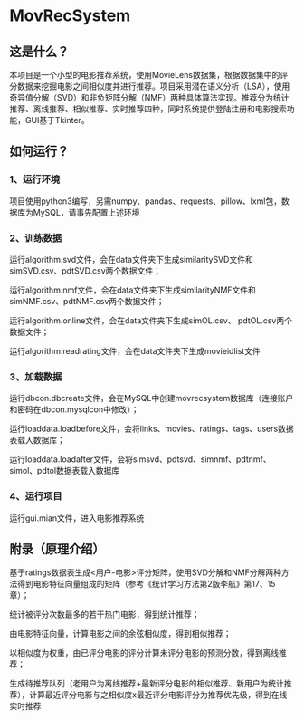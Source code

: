 # MovRecSystem

## 这是什么？

本项目是一个小型的电影推荐系统，使用MovieLens数据集，根据数据集中的评分数据来挖掘电影之间相似度并进行推荐。项目采用潜在语义分析（LSA），使用奇异值分解（SVD）和非负矩阵分解（NMF）两种具体算法实现。推荐分为统计推荐、离线推荐、相似推荐、实时推荐四种，同时系统提供登陆注册和电影搜索功能，GUI基于Tkinter。

## 如何运行？

### 1、运行环境

项目使用python3编写，另需numpy、pandas、requests、pillow、lxml包，数据库为MySQL，请事先配置上述环境

### 2、训练数据

运行algorithm.svd文件，会在data文件夹下生成similaritySVD文件和simSVD.csv、pdtSVD.csv两个数据文件；

运行algorithm.nmf文件，会在data文件夹下生成similarityNMF文件和
simNMF.csv、pdtNMF.csv两个数据文件；

运行algorithm.online文件，会在data文件夹下生成simOL.csv、
pdtOL.csv两个数据文件；

运行algorithm.readrating文件，会在data文件夹下生成movieidlist文件

### 3、加载数据

运行dbcon.dbcreate文件，会在MySQL中创建movrecsystem数据库（连接账户和密码在dbcon.mysqlcon中修改）；

运行loaddata.loadbefore文件，会将links、movies、ratings、tags、users数据表载入数据库；

运行loaddata.loadafter文件，会将simsvd、pdtsvd、simnmf、pdtnmf、simol、pdtol数据表载入数据库

### 4、运行项目

运行gui.mian文件，进入电影推荐系统

## 附录（原理介绍）

基于ratings数据表生成<用户-电影>评分矩阵，使用SVD分解和NMF分解两种方法得到电影特征向量组成的矩阵（参考《统计学习方法第2版李航》第17、15章）；

统计被评分次数最多的若干热门电影，得到统计推荐；

由电影特征向量，计算电影之间的余弦相似度，得到相似推荐；

以相似度为权重，由已评分电影的评分计算未评分电影的预测分数，得到离线推荐；

生成待推荐队列（老用户为离线推荐+最新评分电影的相似推荐、新用户为统计推荐），计算最近评分电影与之相似度x最近评分电影评分为推荐优先级，得到在线实时推荐
